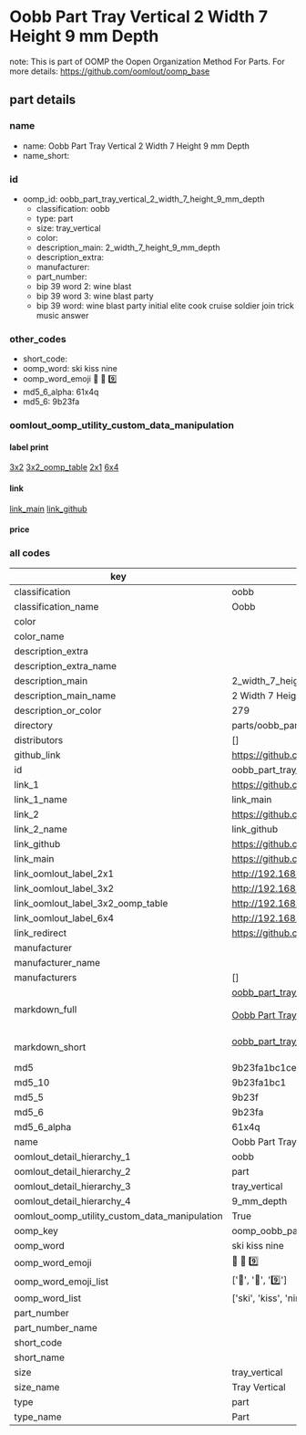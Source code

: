# Oobb Part Tray Vertical 2 Width 7 Height 9 mm Depth  

note: This is part of OOMP the Oopen Organization Method For Parts. For more details: https://github.com/oomlout/oomp_base

##  part details
  







### name
* name: Oobb Part Tray Vertical 2 Width 7 Height 9 mm Depth
* name_short: 
### id
* oomp_id: oobb_part_tray_vertical_2_width_7_height_9_mm_depth
  * classification: oobb
  * type: part
  * size: tray_vertical
  * color: 
  * description_main: 2_width_7_height_9_mm_depth
  * description_extra: 
  * manufacturer: 
  * part_number: 
  * bip 39 word 2: wine blast
  * bip 39 word 3: wine blast party
  * bip 39 word: wine blast party initial elite cook cruise soldier join trick music answer

### other_codes
* short_code: 
* oomp_word: ski kiss nine
* oomp_word_emoji :ski: :kiss: :nine:
* md5_6_alpha: 61x4q
* md5_6: 9b23fa






### oomlout_oomp_utility_custom_data_manipulation
#### label print
[3x2](http://192.168.1.245:1112/?label=oomp%2061x4q)
[3x2_oomp_table](http://192.168.1.108:1112/?label=oomp%2061x4q)
[2x1](http://192.168.1.242:1112/?label=oomp%2061x4q)
[6x4](http://192.168.1.55:1112/?label=oomp%2061x4q)    

#### link

[link_main](https://github.com/oomlout/oomlout_oomp_version_1_messy/tree/main/parts/oobb_part_tray_vertical_2_width_7_height_9_mm_depth) [link_github](https://github.com/oomlout/oomlout_oomp_version_1_messy/tree/main/parts/oobb_part_tray_vertical_2_width_7_height_9_mm_depth)                             

#### price







### all codes 
| key | value |  
| --- | --- |  
| classification | oobb |  
| classification_name | Oobb |  
| color |  |  
| color_name |  |  
| description_extra |  |  
| description_extra_name |  |  
| description_main | 2_width_7_height_9_mm_depth |  
| description_main_name | 2 Width 7 Height 9 mm Depth |  
| description_or_color | 279 |  
| directory | parts/oobb_part_tray_vertical_2_width_7_height_9_mm_depth |  
| distributors | [] |  
| github_link | https://github.com/oomlout/oomlout_oomp_part_src/tree/main/parts/oobb_part_tray_vertical_2_width_7_height_9_mm_depth |  
| id | oobb_part_tray_vertical_2_width_7_height_9_mm_depth |  
| link_1 | https://github.com/oomlout/oomlout_oomp_version_1_messy/tree/main/parts/oobb_part_tray_vertical_2_width_7_height_9_mm_depth |  
| link_1_name | link_main |  
| link_2 | https://github.com/oomlout/oomlout_oomp_version_1_messy/tree/main/parts/oobb_part_tray_vertical_2_width_7_height_9_mm_depth |  
| link_2_name | link_github |  
| link_github | https://github.com/oomlout/oomlout_oomp_version_1_messy/tree/main/parts/oobb_part_tray_vertical_2_width_7_height_9_mm_depth |  
| link_main | https://github.com/oomlout/oomlout_oomp_version_1_messy/tree/main/parts/oobb_part_tray_vertical_2_width_7_height_9_mm_depth |  
| link_oomlout_label_2x1 | http://192.168.1.242:1112/?label=oomp%2061x4q |  
| link_oomlout_label_3x2 | http://192.168.1.245:1112/?label=oomp%2061x4q |  
| link_oomlout_label_3x2_oomp_table | http://192.168.1.108:1112/?label=oomp%2061x4q |  
| link_oomlout_label_6x4 | http://192.168.1.55:1112/?label=oomp%2061x4q |  
| link_redirect | https://github.com/oomlout/oomlout_oomp_version_1_messy/tree/main/parts/oobb_part_tray_vertical_2_width_7_height_9_mm_depth |  
| manufacturer |  |  
| manufacturer_name |  |  
| manufacturers | [] |  
| markdown_full | [oobb_part_tray_vertical_2_width_7_height_9_mm_depth](none)<br>[](none)<br>[Oobb Part Tray Vertical 2 Width 7 Height 9 Mm Depth](none)<br><br> |  
| markdown_short | [oobb_part_tray_vertical_2_width_7_height_9_mm_depth](none)<br><br> |  
| md5 | 9b23fa1bc1ce8694bea4073f4105dfdc |  
| md5_10 | 9b23fa1bc1 |  
| md5_5 | 9b23f |  
| md5_6 | 9b23fa |  
| md5_6_alpha | 61x4q |  
| name | Oobb Part Tray Vertical 2 Width 7 Height 9 mm Depth |  
| oomlout_detail_hierarchy_1 | oobb |  
| oomlout_detail_hierarchy_2 | part |  
| oomlout_detail_hierarchy_3 | tray_vertical |  
| oomlout_detail_hierarchy_4 | 9_mm_depth |  
| oomlout_oomp_utility_custom_data_manipulation | True |  
| oomp_key | oomp_oobb_part_tray_vertical_2_width_7_height_9_mm_depth |  
| oomp_word | ski kiss nine |  
| oomp_word_emoji | :ski: :kiss: :nine: |  
| oomp_word_emoji_list | [':ski:', ':kiss:', ':nine:'] |  
| oomp_word_list | ['ski', 'kiss', 'nine'] |  
| part_number |  |  
| part_number_name |  |  
| short_code |  |  
| short_name |  |  
| size | tray_vertical |  
| size_name | Tray Vertical |  
| type | part |  
| type_name | Part |  
